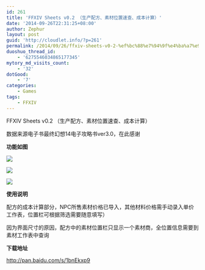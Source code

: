 ```yaml
---
id: 261
title: 'FFXIV Sheets v0.2 （生产配方、素材位置速查、成本计算）'
date: '2014-09-26T22:31:25+08:00'
author: Zephur
layout: post
guid: 'http://cloudlet.info/?p=261'
permalink: /2014/09/26/ffxiv-sheets-v0-2-%ef%bc%88%e7%94%9f%e4%ba%a7%e9%85%8d%e6%96%b9%e3%80%81%e7%b4%a0%e6%9d%90%e4%bd%8d%e7%bd%ae%e9%80%9f%e6%9f%a5%e3%80%81%e6%88%90%e6%9c%ac%e8%ae%a1%e7%ae%97%ef%bc%89/
duoshuo_thread_id:
    - '6275546034865177345'
mytory_md_visits_count:
    - '32'
dotGood:
    - '7'
categories:
    - Games
tags:
    - FFXIV
---
```


FFXIV Sheets v0.2 （生产配方、素材位置速查、成本计算）

数据来源电子书最终幻想14电子攻略书ver3.0，在此感谢

**功能如图**

[![](http://s0.cloudlet.info/201409/2840/47578_z.jpg)](http://s0.cloudlet.info/201409/2840/47578_o.jpg)

[![](http://s0.cloudlet.info/201409/2840/47579_z.jpg)](http://s0.cloudlet.info/201409/2840/47579_o.jpg)

[![](http://s0.cloudlet.info/201409/2840/47580_z.jpg)](http://s0.cloudlet.info/201409/2840/47580_o.jpg)

**使用说明**

配方的成本计算部分，NPC所售素材价格已导入，其他材料价格需手动录入单价工作表，位置栏可根据筛选需要随意填写）

因为界面尺寸的原因，配方中的素材位置栏只显示一个素材商，全位置信息需要到素材工作表中查询

**下载地址**

<http://pan.baidu.com/s/1bnEkxp9>